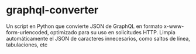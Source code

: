 # graphql-converter
Un script en Python que convierte JSON de GraphQL en formato x-www-form-urlencoded, optimizado para su uso en solicitudes HTTP. Limpia automáticamente el JSON de caracteres innecesarios, como saltos de línea, tabulaciones, etc
